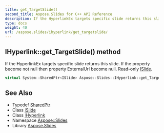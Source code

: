```yaml
---
title: get_TargetSlide()
second_title: Aspose.Slides for C++ API Reference
description: If the HyperlinkEx targets specific slide returns this slide. If the property become not null then property ExternalUrl become null. Read-only ISlide.
type: docs
weight: 40
url: /aspose.slides/ihyperlink/get_targetslide/
---
```

## IHyperlink::get_TargetSlide() method


If the HyperlinkEx targets specific slide returns this slide. If the property become not null then property ExternalUrl become null. Read-only [ISlide](../../islide/).

```cpp
virtual System::SharedPtr<ISlide> Aspose::Slides::IHyperlink::get_TargetSlide()=0
```

## See Also

* Typedef [SharedPtr](../../../system/sharedptr/)
* Class [ISlide](../../islide/)
* Class [IHyperlink](../)
* Namespace [Aspose::Slides](../../)
* Library [Aspose.Slides](../../../)
